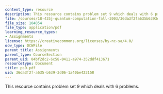 ```yaml
---
content_type: resource
description: This resource contains problem set 9 which deals with 6 problems.
file: /courses/18-435j-quantum-computation-fall-2003/36da3f2fa635b6393d061a40be423150_ps9.pdf
file_size: 104054
file_type: application/pdf
learning_resource_types:
- Assignments
license: https://creativecommons.org/licenses/by-nc-sa/4.0/
ocw_type: OCWFile
parent_title: Assignments
parent_type: CourseSection
parent_uid: 04bf2dc2-6c58-0411-a974-352ddf413671
resourcetype: Document
title: ps9.pdf
uid: 36da3f2f-a635-b639-3d06-1a40be423150
---
```

This resource contains problem set 9 which deals with 6 problems.